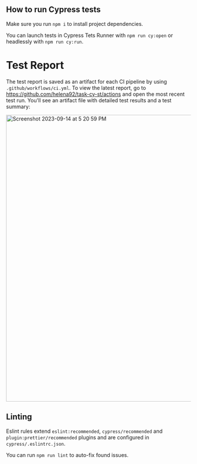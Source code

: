 ## How to run Cypress tests

Make sure you run `npm i` to install project dependencies.

You can launch tests in Cypress Tets Runner with `npm run cy:open` or headlessly with `npm run cy:run`.

# Test Report

The test report is saved as an artifact for each CI pipeline by using `.github/workflows/ci.yml`.
To view the latest report, go to https://github.com/helena92/task-cy-st/actions and open the most recent test run.
You'll see an artifact file with detailed test results and a test summary:

<img width="780" alt="Screenshot 2023-09-14 at 5 20 59 PM" src="https://github.com/helena92/task-cy-st/assets/17526307/d26bda23-2b82-4be4-b63f-882bee4cf3a6">

## Linting

Eslint rules extend `eslint:recommended`, `cypress/recommended` and `plugin:prettier/recommended` plugins and are configured in `cypress/.eslintrc.json`.

You can run `npm run lint` to auto-fix found issues.
